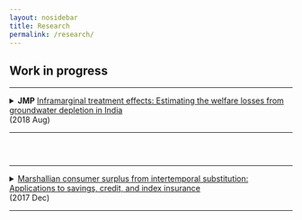 ```yaml
---
layout: nosidebar
title: Research
permalink: /research/
---
```


## Work in progress

<hr/>
<details title="ite">
<summary><strong>JMP</strong> <u>Inframarginal treatment effects: Estimating the welfare losses from groundwater depletion in India</u><br/>
(2018 Aug)<hr/></summary>
<br/>Market failures in the management of groundwater, a common pool resource, have contributed to groundwater depletion in arid districts in India. An estimate of the effect of groundwater depletion on welfare is necessary to determine the optimal policy response. This paper does so by defining and estimating the Inframarginal Treatment Effect (ITE), the effect on welfare implied by an observed change in adoption of treatment (in this paper, irrigation) caused by a shift in potential utility under treatment (in this paper, groundwater depletion). I derive sufficient conditions for the ITE to be well defined and policy invariant. I show that a Local Average ITE can be estimated from the difference between two linear IV estimators, the first of which uses an instrument satisfying a non-standard exclusion restriction. This approach extends conventional revealed preference approaches by allowing estimation of welfare effects without an observable price of treatment. In my setting, I construct instruments for costs of irrigation using hydrogeological characteristics, and for potential revenue under irrigation using climate and soil characteristics. The estimated Local Average ITE implies a one standard deviation decrease in access to groundwater would cause welfare losses equal to 12.4% of agricultural revenue, while the estimated LATE implies observed agricultural revenue would fall by just 8.9%.
</details>
<hr style="visibility:hidden;height:12pt" />
<hr/>
<details title="cs">
<summary><u>Marshallian consumer surplus from intertemporal substitution: Applications to savings, credit, and index insurance</u><br/>
(2017 Dec) <!--include link to paper here, should be href="{{ site.baseurl }}/assets/" with link name "paper"--><hr/></summary>
<br/>The welfare gains from a novel intertemporal substitution technology, such as a new credit or insurance product, are commonly measured using either its effect on a welfare proxy or by estimating a structural model. Using a welfare proxy is often undesirable due to noise in measurement and the challenge of converting estimated effects into a money metric, while structural approaches sometimes require strong functional form assumptions and can be skewed by unexpected moments of the data. In contrast, despite some drawbacks, Marshallian consumer surplus is frequently used as a metric for the welfare gains from access to a new product in a static setting, and with sufficient variation in prices may be relatively easy to precisely estimate. I show that under a broad class of models of dynamic optimization which nest Deaton (1991), Marshallian consumer surplus is a reasonable welfare metric for access to an intertemporal substitution technology. I demonstrate how to calculate it, and apply the approach to three experiments which randomly varied either interest rates or prices: I compare the welfare gains from grants of index insurance in Ghana to their actuarially fair value, I calculate the welfare gains to households from access to a leading MFI in Mexico, and I lower bound the foregone household welfare due to inattention to the Savers' Credit among households in the United States. In all cases, the calculation is straightforward, transparent, and can be represented graphically as a ``welfare triangle''.<br/><br/>
</details>

<script>
function getQueryVariable(variable)
{
       var query = window.location.search.substring(1);
       var vars = query.split("&");
       for (var i=0;i<vars.length;i++) {
               var pair = vars[i].split("=");
               if(pair[0] == variable){return pair[1];}
       }
       return(false);
}
var whichDetailsOpen = getQueryVariable("open");
var detailsCollection = document.getElementsByTagName("details");
function matchDetailsTitle()
{
       for (var i=0;i<detailsCollection.length;i++) {
               var detailsTitle = detailsCollection[i].getAttribute("title");
               if(detailsTitle == whichDetailsOpen){return i;}
       }
       return(-1)
}
var detailsTitle = matchDetailsTitle();
if(detailsTitle+1)
{
document.getElementsByTagName("details")[detailsTitle].setAttribute("open", "open");
//document.getElementsByTagName("details")[detailsTitle].scrollIntoView();
}
</script>


